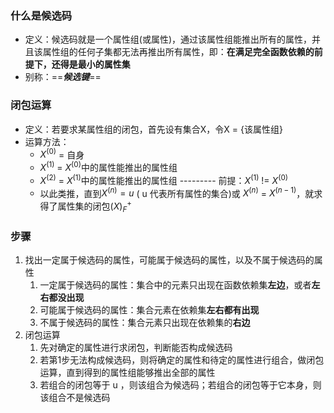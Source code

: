 ### 什么是候选码
- 定义：候选码就是一个属性组(或属性)，通过该属性组能推出所有的属性，并且该属性组的任何子集都无法再推出所有属性，即：**在满足完全函数依赖的前提下，还得是最小的属性集**
- 别称：==***候选键***==
### 闭包运算
- 定义：若要求某属性组的闭包，首先设有集合X，令X = {该属性组}
- 运算方法：
	- $X^{(0)}$ = 自身
	- $X^{(1)}$ = $X^{(0)}$中的属性能推出的属性组
	- $X^{(2)}$ = $X^{(1)}$中的属性能推出的属性组 --------- 前提：$X^{(1)}$ != $X^{(0)}$
	- 以此类推，直到$X^{(n)} = u$ ( u 代表所有属性的集合)或 $X^{(n)}$ = $X^{(n - 1)}$，就求得了属性集的闭包$(X)^+_F$
### 步骤
 1. 找出一定属于候选码的属性，可能属于候选码的属性，以及不属于候选码的属性
	 1. 一定属于候选码的属性：集合中的元素只出现在函数依赖集**左边**，或者**左右都没出现**
	 2. 可能属于候选码的属性：集合元素在依赖集**左右都有出现**
	 3. 不属于候选码的属性：集合元素只出现在依赖集的**右边**
2. 闭包运算
	1. 先对确定的属性进行求闭包，判断能否构成候选码
	2. 若第1步无法构成候选码，则将确定的属性和待定的属性进行组合，做闭包运算，直到得到的属性组能够推出全部的属性
	3. 若组合的闭包等于 u ，则该组合为候选码；若组合的闭包等于它本身，则该组合不是候选码